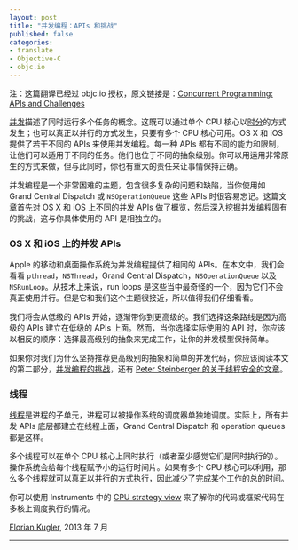 ```yaml
---
layout: post
title: "并发编程：APIs 和挑战"
published: false
categories:
- translate
- Objective-C
- objc.io
---
```


<p id="state">注：这篇翻译已经过 objc.io 授权，原文链接是：<a href="http://www.objc.io/issue-2/concurrency-apis-and-pitfalls.html" title="Concurrent Programming: APIs and Challenges">Concurrent Programming: APIs and Challenges</a></p>

[并发][1]描述了同时运行多个任务的概念。这既可以通过单个 CPU 核心以[时分][2]的方式发生；也可以真正以并行的方式发生，只要有多个 CPU 核心可用。OS X 和 iOS 提供了若干不同的 APIs 来使用并发编程。每一种 APIs 都有不同的能力和限制，让他们可以适用于不同的任务。他们也位于不同的抽象级别。你可以用运用非常原生的方式来做，但与此同时，你也有重大的责任来让事情保持正确。

并发编程是一个非常困难的主题，包含很多复杂的问题和缺陷，当你使用如 Grand Central Dispatch 或 `NSOperationQueue` 这些 APIs 时很容易忘记。这篇文章首先对 OS X 和 iOS 上不同的并发 APIs 做了概览，然后深入挖掘并发编程固有的挑战，这与你具体使用的 API 是相独立的。

### OS X 和 iOS 上的并发 APIs

Apple 的移动和桌面操作系统为并发编程提供了相同的 APIs。在本文中，我们会看看 `pthread`，`NSThread`，Grand Central Dispatch，`NSOperationQueue` 以及 `NSRunLoop`。从技术上来说，run loops 是这些当中最奇怪的一个，因为它们不会真正使用并行。但是它和我们这个主题很接近，所以值得我们仔细看看。

我们将会从低级的 APIs 开始，逐渐带你到更高级的。我们选择这条路线是因为高级的 APIs 建立在低级的 APIs 上面。然而，当你选择实际使用的 API 时，你应该以相反的顺序：选择最高级别的抽象来完成工作，让你的并发模型保持简单。

如果你对我们为什么坚持推荐更高级别的抽象和简单的并发代码，你应该阅读本文的第二部分，[并发编程的挑战][3]，还有 [Peter Steinberger 的关于线程安全的文章][4]。

### 线程

[线程][5]是进程的子单元，进程可以被操作系统的调度器单独地调度。实际上，所有并发 APIs 底层都建立在线程上面，Grand Central Dispatch 和 operation queues 都是这样。

多个线程可以在单个 CPU 核心上同时执行（或者至少感觉它们是同时执行的）。操作系统会给每个线程赋予小的运行时间片。如果有多个 CPU 核心可以利用，那么多个线程就可以真正以并行的方式执行，因此减少了完成某个工作的总的时间。

你可以使用 Instruments 中的 [CPU strategy view][6] 来了解你的代码或框架代码在多核上调度执行的情况。

<p class="date"><a href="http://twitter.com/floriankugler">Florian Kugler</a>, 2013 年 7 月</p>

------

[1]: http://en.wikipedia.org/wiki/Concurrency_%28computer_science%29
[2]: http://en.wikipedia.org/wiki/Preemption_%28computing%29
[3]: http://www.objc.io/issue-2/concurrency-apis-and-pitfalls.html#challenges
[4]: http://www.objc.io/issue-2/thread-safe-class-design.html
[5]: http://en.wikipedia.org/wiki/Thread_%28computing%29
[6]: http://developer.apple.com/library/mac/#documentation/DeveloperTools/Conceptual/InstrumentsUserGuide/AnalysingCPUUsageinYourOSXApp/AnalysingCPUUsageinYourOSXApp.html
